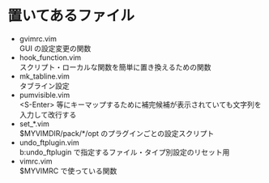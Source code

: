 # 置いてあるファイル

* gvimrc.vim  
  GUI の設定変更の関数
* hook\_function.vim  
  スクリプト・ローカルな関数を簡単に置き換えるための関数
* mk\_tabline.vim  
  タブライン設定
* pumvisible.vim  
  \<S-Enter\> 等にキーマップするために補完候補が表示されていても文字列を入力して改行する
* set\_\*.vim  
  $MYVIMDIR/pack/\*/opt のプラグインごとの設定スクリプト
* undo\_ftplugin.vim  
  b:undo\_ftplugin で指定するファイル・タイプ別設定のリセット用
* vimrc.vim  
  $MYVIMRC で使っている関数
